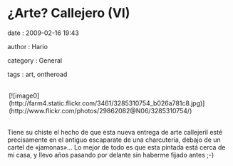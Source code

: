 ¿Arte? Callejero (VI)
=====================

date
:   2009-02-16 19:43

author
:   Hario

category
:   General

tags
:   art, ontheroad

<div style="text-align:left;padding:3px;">
</p>
[![image0](http://farm4.static.flickr.com/3461/3285310754_b026a781c8.jpg)](http://www.flickr.com/photos/29862082@N06/3285310754/)

<p>
</div>
</p>
Tiene su chiste el hecho de que esta nueva entrega de arte callejeril
esté precisamente en el antiguo escaparate de una charcutería, debajo de
un cartel de «jamonas»... Lo mejor de todo es que esta pintada está
cerca de mi casa, y llevo años pasando por delante sin haberme fijado
antes ;-)

</p>

